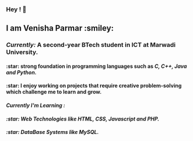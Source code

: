 ### Hey ! 👋
<h2> I am Venisha Parmar :smiley: </h2>
<h3> <i>Currently: </i>A second-year BTech student in ICT at Marwadi University.</h3>
<h4> :star: strong foundation in programming languages such as <i> C, C++, Java and Python.</i></h4>
<h4> :star: I enjoy working on projects that require creative problem-solving which challenge me to learn and grow.</h4>

<h4> <i>Currently I'm Learning :</h4> 
<h4> :star: Web Technologies like <i> HTML, CSS, Javascript and PHP.</i></h4>
<h4> :star: DataBase Systems like <i> MySQL. </i></h4>



